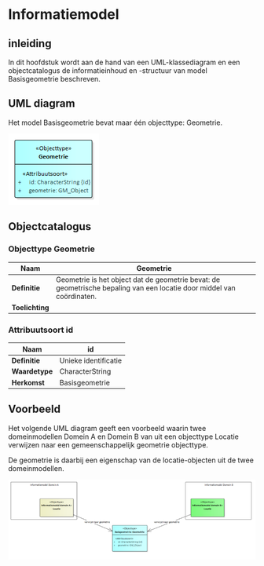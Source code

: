 Informatiemodel
===============

inleiding
---------

In dit hoofdstuk wordt aan de hand van een UML-klassediagram en een
objectcatalogus de informatieinhoud en -structuur van model Basisgeometrie
beschreven.

UML diagram
-----------

Het model Basisgeometrie bevat maar één objecttype: Geometrie.

![](media/Basisgeometrie.png)

Objectcatalogus
---------------

### Objecttype Geometrie

| **Naam**        | Geometrie                                                                                                             |
|-----------------|-----------------------------------------------------------------------------------------------------------------------|
| **Definitie**   | Geometrie is het object dat de geometrie bevat: de geometrische bepaling van een locatie door middel van coördinaten. |
| **Toelichting** |                                                                                                                       |

### Attribuutsoort id

| **Naam**       | id                   |
|----------------|----------------------|
| **Definitie**  | Unieke identificatie |
| **Waardetype** | CharacterString      |
| **Herkomst**   | Basisgeometrie       |

Voorbeeld
---------

Het volgende UML diagram geeft een voorbeeld waarin twee domeinmodellen Domein A
en Domein B van uit een objecttype Locatie verwijzen naar een gemeenschappelijk
geometrie objecttype.

De geometrie is daarbij een eigenschap van de locatie-objecten uit de twee
domeinmodellen.

![](media/Voorbeeld.png)
